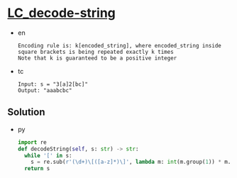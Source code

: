 # [LC_decode-string](https://leetcode.com/problems/decode-string)

* en

  ```en
  Encoding rule is: k[encoded_string], where encoded_string inside square brackets is being repeated exactly k times
  Note that k is guaranteed to be a positive integer
  ```

* tc

  ```tc
  Input: s = "3[a]2[bc]"
  Output: "aaabcbc"
  ```

## Solution

* py

  ```py
  import re
  def decodeString(self, s: str) -> str:
    while '[' in s:
      s = re.sub(r'(\d+)\[([a-z]*)\]', lambda m: int(m.group(1)) * m.group(2), s)
    return s
  ```
